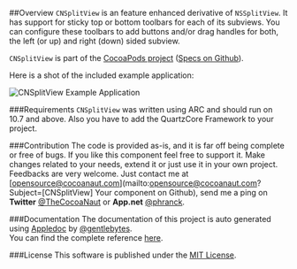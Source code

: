 ##Overview
`CNSplitView` is an feature enhanced derivative of `NSSplitView`. It has support for sticky top or bottom toolbars for each of its subviews. You can configure these toolbars to add buttons and/or drag handles for both, the left (or up) and right (down) sided subview.

`CNSplitView` is part of the [CocoaPods project](http://cocoapods.org) ([Specs on Github](https://github.com/CocoaPods/Specs)).


Here is a shot of the included example application:

![CNSplitView Example Application](https://dl.dropbox.com/u/34133216/WebImages/Github/CNBackstageController.png)


###Requirements
`CNSplitView` was written using ARC and should run on 10.7 and above. Also you have to add the QuartzCore Framework to your project.


###Contribution
The code is provided as-is, and it is far off being complete or free of bugs. If you like this component feel free to support it. Make changes related to your needs, extend it or just use it in your own project. Feedbacks are very welcome. Just contact me at [opensource@cocoanaut.com](mailto:opensource@cocoanaut.com?Subject=[CNSplitView] Your component on Github), send me a ping on **Twitter** [@TheCocoaNaut](http://twitter.com/TheCocoaNaut) or **App.net** [@phranck](https://alpha.app.net/phranck). 


###Documentation
The documentation of this project is auto generated using [Appledoc](http://gentlebytes.com/appledoc/) by [@gentlebytes](https://twitter.com/gentlebytes).<br />
You can find the complete reference [here](http://CNSplitView.cocoanaut.com/documentation/).


###License
This software is published under the [MIT License](http://cocoanaut.mit-license.org).